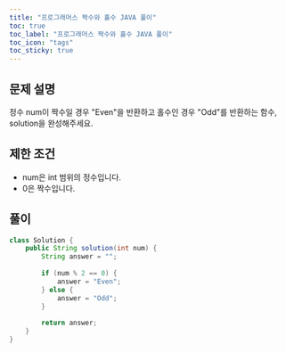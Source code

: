 ```yaml
---
title: "프로그래머스 짝수와 홀수 JAVA 풀이"
toc: true
toc_label: "프로그래머스 짝수와 홀수 JAVA 풀이"
toc_icon: "tags"
toc_sticky: true
---
```

## 문제 설명
정수 num이 짝수일 경우 "Even"을 반환하고 홀수인 경우 "Odd"를 반환하는 함수, solution을 완성해주세요.

## 제한 조건
- num은 int 범위의 정수입니다.
- 0은 짝수입니다.

## 풀이
```JAVA
class Solution {
    public String solution(int num) {
        String answer = "";
        
        if (num % 2 == 0) {
            answer = "Even";
        } else {
            answer = "Odd";
        }
        
        return answer;
    }
}
```
